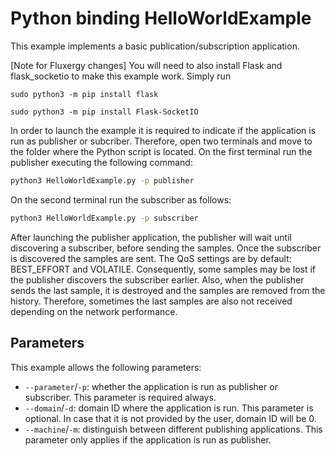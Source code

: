 # Python binding HelloWorldExample

This example implements a basic publication/subscription application.

[Note for Fluxergy changes]
You will need to also install Flask and flask_socketio to make this example work. Simply run 
``` 
sudo python3 -m pip install flask
```

``` 
sudo python3 -m pip install Flask-SocketIO
```

In order to launch the example it is required to indicate if the application is run as publisher or subcriber.
Therefore, open two terminals and move to the folder where the Python script is located.
On the first terminal run the publisher executing the following command:

```bash
python3 HelloWorldExample.py -p publisher
```

On the second terminal run the subscriber as follows:

```bash
python3 HelloWorldExample.py -p subscriber
```

After launching the publisher application, the publisher will wait until discovering a subscriber, before sending the samples.
Once the subscriber is discovered the samples are sent.
The QoS settings are by default: BEST_EFFORT and VOLATILE.
Consequently, some samples may be lost if the publisher discovers the subscriber earlier.
Also, when the publisher sends the last sample, it is destroyed and the samples are removed from the history.
Therefore, sometimes the last samples are also not received depending on the network performance.

## Parameters

This example allows the following parameters:

* `--parameter`/`-p`: whether the application is run as publisher or subscriber. This parameter is required always.
* `--domain`/`-d`: domain ID where the application is run. This parameter is optional. In case that it is not provided by the user, domain ID will be 0.
* `--machine`/`-m`: distinguish between different publishing applications. This parameter only applies if the application is run as publisher.
